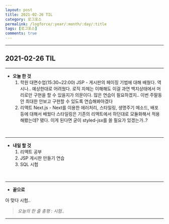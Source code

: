 ```yaml
---
layout: post
title: 2021-02-26 TIL
category: 로그포스
permalink: /logforce/:year/:month/:day/:title
tags: [로그포스]
comments: true
---
```


---

## 2021-02-26 TIL

---

- **오늘 한 것**
  1. 학원 대면수업(15:30~22:00) JSP - 게시판의 페이징 기법에 대해 배웠다. 역시나.. 예상한대로 어려웠다. 로직 자체는 이해해도 이걸 과연 백지상태에서 머리로만 구현을 할 수 있을지가 의문이다. 많은 연습이 필요하겠지.. 이번 주말동안 최대한 안보고 구현할 수 있도록 연습해봐야겠다
  2. 리액트 Next.js - Next를 이용한 에러처리, 스타일링, 생명주기 메소드, 배포 등에 대해서 배웠다 스타일링은 기존의 리액트에서 하던대로 모듈화해서 적용해봤는데? 됐다. 이게 된다면 굳이 styled-jsx를 쓸 필요가 있겠는가..?

<br>

---

- **내일 할 것**
  1. 리액트 공부
  2. JSP 게시판 만들기 연습
  3. SQL 시험

<br>

---

- **끝으로**

아 맞다 시험..

> _오늘의 한 줄 총평 : 시험.._

---
